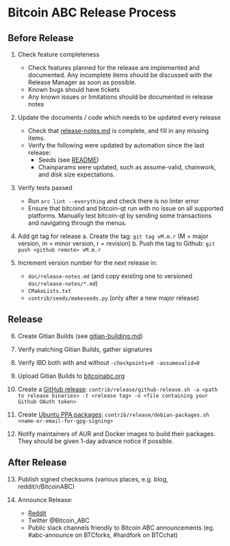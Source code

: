 Bitcoin ABC Release Process
===========================


## Before Release

1. Check feature completeness
    - Check features planned for the release are implemented and documented.
      Any incomplete items should be discussed with the Release Manager as soon as possible.
    - Known bugs should have tickets
    - Any known issues or limitations should be documented in release notes

2. Update the documents / code which needs to be updated every release
    - Check that [release-notes.md](/doc/release-notes.md) is complete, and fill in any missing items.
    - Verify the following were updated by automation since the last release:
        - Seeds (see [README](/contrib/seeds/README.md))
        - Chainparams were updated, such as assume-valid, chainwork, and disk size expectations.

3. Verify tests passed
    - Run `arc lint --everything` and check there is no linter error
    - Ensure that bitcoind and bitcoin-qt run with no issue on all supported platforms.
      Manually test bitcoin-qt by sending some transactions and navigating through the menus.

4. Add git tag for release
    a. Create the tag: `git tag vM.m.r` (M = major version, m = minor version, r = revision)
    b. Push the tag to Github: `git push <github remote> vM.m.r`

5. Increment version number for the next release in:
    - `doc/release-notes.md` (and copy existing one to versioned `doc/release-notes/*.md`)
    - `CMakeLists.txt`
    - `contrib/seeds/makeseeds.py` (only after a new major release)

## Release

6. Create Gitian Builds (see [gitian-building.md](/doc/gitian-building.md))

7. Verify matching Gitian Builds, gather signatures

8. Verify IBD both with and without `-checkpoints=0 -assumevalid=0`

9. Upload Gitian Builds to [bitcoinabc.org](https://download.bitcoinabc.org/)

10. Create a [GitHub release](https://github.com/Bitcoin-ABC/bitcoin-abc/releases):
    `contrib/release/github-release.sh -a <path to release binaries> -t <release tag> -o <file containing your Github OAuth token>`

11. Create [Ubuntu PPA packages](https://launchpad.net/~bitcoin-abc/+archive/ubuntu/ppa):
    `contrib/release/debian-packages.sh <name-or-email-for-gpg-signing>`

12. Notify maintainers of AUR and Docker images to build their packages.
    They should be given 1-day advance notice if possible.

## After Release

13. Publish signed checksums (various places, e.g. blog, reddit/r/BitcoinABC)

14. Announce Release:
    - [Reddit](https://www.reddit.com/r/BitcoinABC/)
    - Twitter @Bitcoin_ABC
    - Public slack channels friendly to Bitcoin ABC announcements
      (eg. #abc-announce on BTCforks,  #hardfork on BTCchat)

